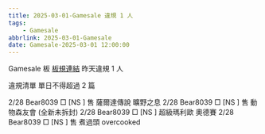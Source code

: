 ```yaml
---
title: 2025-03-01-Gamesale 違規 1 人
tags:
    - Gamesale
abbrlink: 2025-03-01-Gamesale
date: Gamesale-2025-03-01 12:00:00
---
```

Gamesale 板 [板規連結](https://www.ptt.cc/bbs/Gossiping/M.1637425085.A.07D.html)
昨天違規 1 人
<!-- more -->

違規清單
單日不得超過 2 篇

2/28 Bear8039 □ [NS  ] 售 薩爾達傳說 曠野之息
2/28 Bear8039 □ [NS  ] 售 動物森友會 (全新未拆封)
2/28 Bear8039 □ [NS  ] 超級瑪利歐 奧德賽
2/28 Bear8039 □ [NS  ] 售 煮過頭 overcooked